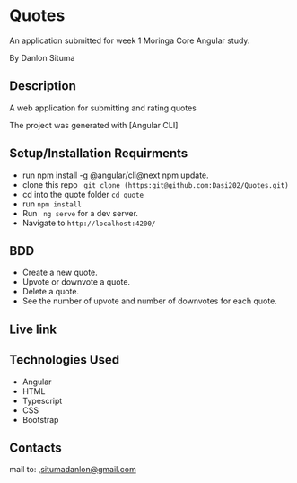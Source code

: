 # Quotes

An application submitted for week 1 Moringa Core Angular study.

By Danlon Situma

## Description

A web application for submitting and rating quotes

The project was generated with [Angular CLI] 

## Setup/Installation Requirments

- run npm install -g @angular/cli@next npm update.
- clone this repo ``` git clone (https:git@github.com:Dasi202/Quotes.git)```
- cd into the quote folder ``` cd quote ```
- run ``` npm install ```
- Run ``` ng serve``` for a dev server.
- Navigate to ``` http://localhost:4200/ ```

## BDD
* Create a new quote.
* Upvote or downvote a quote.
* Delete a quote.
* See the number of upvote and number of downvotes for each quote.

## Live link

## Technologies Used
* Angular
* HTML
* Typescript
* CSS
* Bootstrap

## Contacts
mail to: ,[situmadanlon@gmail.com](mailto:situmadanlon@gmail.com)
